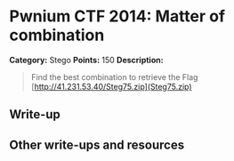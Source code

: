# Pwnium CTF 2014: Matter of combination

**Category:** Stego
**Points:** 150
**Description:**
> Find the best combination to retrieve the Flag [http://41.231.53.40/Steg75.zip](Steg75.zip)

## Write-up


## Other write-ups and resources



